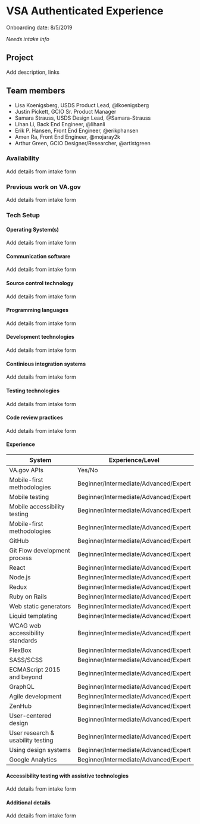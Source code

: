 # VSA Authenticated Experience 

Onboarding date: 8/5/2019

*Needs intake info*

## Project
Add description, links

## Team members
* Lisa Koenigsberg, USDS Product Lead, @lkoenigsberg
* Justin Pickett, GCIO Sr. Product Manager
* Samara Strauss, USDS Design Lead, @Samara-Strauss
* Lihan Li, Back End Engineer, @lihanli
* Erik P. Hansen, Front End Engineer, @erikphansen
* Amen Ra, Front End Engineer, @mojaray2k
* Arthur Green, GCIO Designer/Researcher, @artistgreen

### Availability
Add details from intake form

### Previous work on VA.gov
Add details from intake form

### Tech Setup

#### Operating System(s)
Add details from intake form

#### Communication software
Add details from intake form

#### Source control technology
Add details from intake form

#### Programming languages
Add details from intake form

#### Development technologies
Add details from intake form

#### Continious integration systems
Add details from intake form

#### Testing technologies
Add details from intake form

#### Code review practices
Add details from intake form

#### Experience 
| System     | Experience/Level |
| ----------- | ----------- |
| VA.gov APIs      | Yes/No       |
| Mobile-first methodologies   | Beginner/Intermediate/Advanced/Expert |
| Mobile testing   | Beginner/Intermediate/Advanced/Expert |
| Mobile accessibility testing      | Beginner/Intermediate/Advanced/Expert |
| Mobile-first methodologies   | Beginner/Intermediate/Advanced/Expert |
| GitHub   | Beginner/Intermediate/Advanced/Expert |
| Git Flow development process      | Beginner/Intermediate/Advanced/Expert |
| React   | Beginner/Intermediate/Advanced/Expert |
| Node.js   | Beginner/Intermediate/Advanced/Expert |
| Redux      | Beginner/Intermediate/Advanced/Expert |
| Ruby on Rails   | Beginner/Intermediate/Advanced/Expert |
| Web static generators   | Beginner/Intermediate/Advanced/Expert |
| Liquid templating  | Beginner/Intermediate/Advanced/Expert |
| WCAG web accessibility standards  | Beginner/Intermediate/Advanced/Expert |
| FlexBox      | Beginner/Intermediate/Advanced/Expert |
| SASS/SCSS   | Beginner/Intermediate/Advanced/Expert |
| ECMAScript 2015 and beyond   | Beginner/Intermediate/Advanced/Expert |
| GraphQL | Beginner/Intermediate/Advanced/Expert |
| Agile development      | Beginner/Intermediate/Advanced/Expert |
| ZenHub   | Beginner/Intermediate/Advanced/Expert |
| User-centered design   | Beginner/Intermediate/Advanced/Expert |
| User research & usability testing | Beginner/Intermediate/Advanced/Expert |
| Using design systems    | Beginner/Intermediate/Advanced/Expert |
| Google Analytics  | Beginner/Intermediate/Advanced/Expert |

#### Accessibility testing with assistive technologies
Add details from intake form

#### Additional details
Add details from intake form

